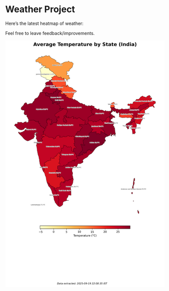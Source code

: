 # Weather Project

Here’s the latest heatmap of weather:

Feel free to leave feedback/improvements.

![India Heatmap](docs/assets/india_heatmap.png?v=CD852D)
